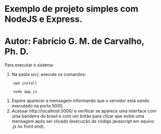 
# Exemplo de projeto simples com NodeJS e Express.
# Autor: Fabrício G. M. de Carvalho, Ph. D.


Para executar o sistema:

1. Na pasta src/, execute os comandos:
```console
    npm install
```
```console
    node app.js
``` 
1. Espere aparecer a mensagem informando que o servidor está sendo executado na porta 5000.
1. Acessar http://localhost:5000/ e verificar se aparece uma interface com uma bandeira do brasil e com um botão para clicar que exibe uma mensagem após ser clicado (execução de código javascript em aquivo .js no front end).